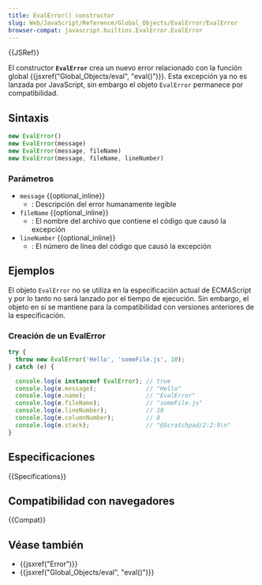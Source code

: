 ```yaml
---
title: EvalError() constructor
slug: Web/JavaScript/Reference/Global_Objects/EvalError/EvalError
browser-compat: javascript.builtins.EvalError.EvalError
---
```

{{JSRef}}

El constructor **`EvalError`** crea un nuevo error relacionado con la función global {{jsxref("Global_Objects/eval", "eval()")}}. Esta excepción ya no es lanzada por JavaScript, sin embargo el objeto `EvalError` permanece por compatibilidad.

## Sintaxis

```js
new EvalError()
new EvalError(message)
new EvalError(message, fileName)
new EvalError(message, fileName, lineNumber)
```

### Parámetros

- `message` {{optional_inline}}
  - : Descripción del error humanamente legible
- `fileName` {{optional_inline}}
  - : El nombre del archivo que contiene el código que causó la excepción
- `lineNumber` {{optional_inline}}
  - : El número de línea del código que causó la excepción

## Ejemplos

El objeto `EvalError` no se utiliza en la especificación actual de ECMAScript y por lo tanto no será lanzado por el tiempo de ejecución. Sin embargo, el objeto en sí se mantiene para la compatibilidad con versiones anteriores de la especificación.

### Creación de un EvalError

```js
try {
  throw new EvalError('Hello', 'someFile.js', 10);
} catch (e) {

  console.log(e instanceof EvalError); // true
  console.log(e.message);              // "Hello"
  console.log(e.name);                 // "EvalError"
  console.log(e.fileName);             // "someFile.js"
  console.log(e.lineNumber);           // 10
  console.log(e.columnNumber);         // 0
  console.log(e.stack);                // "@Scratchpad/2:2:9\n"
}
```

## Especificaciones

{{Specifications}}

## Compatibilidad con navegadores

{{Compat}}

## Véase también

- {{jsxref("Error")}}
- {{jsxref("Global_Objects/eval", "eval()")}}

